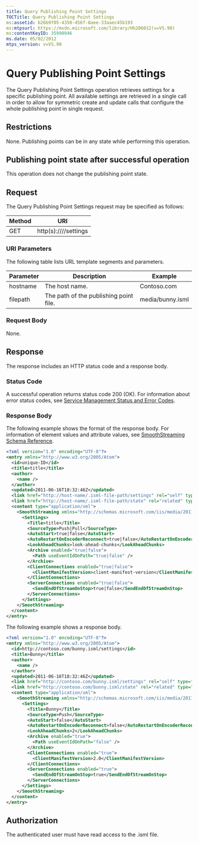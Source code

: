 ```yaml
---
title: Query Publishing Point Settings
TOCTitle: Query Publishing Point Settings
ms:assetid: b26b9f05-4350-456f-8aee-33aaec45b193
ms:mtpsurl: https://msdn.microsoft.com/library/Hh206012(v=VS.90)
ms:contentKeyID: 35990946
ms.date: 05/02/2012
mtps_version: v=VS.90
---
```


# Query Publishing Point Settings

The Query Publishing Point Settings operation retrieves settings for a specific publishing point. All available settings are retrieved in a single call in order to allow for symmetric create and update calls that configure the whole publishing point in single request.

## Restrictions

None. Publishing points can be in any state while performing this operation.

## Publishing point state after successful operation

This operation does not change the publishing point state.

## Request

The Query Publishing Point Settings request may be specified as follows:

|Method|URI|
|--- |--- |
|GET|http(s)://<hostname>/<filepath>/settings|

### URI Parameters

The following table lists URL template segments and parameters.

|Parameter|Description|Example|
|--- |--- |--- |
|hostname|The host name.|Contoso.com|
|filepath|The path of the publishing point file.|media/bunny.isml|

### Request Body

None.

## Response

The response includes an HTTP status code and a response body.

### Status Code

A successful operation returns status code 200 (OK). For information about error status codes, see [Service Management Status and Error Codes](service-management-status-and-error-codes.md).

### Response Body

The following example shows the format of the response body. For information of element values and attribute values, see [SmoothStreaming Schema Reference](smoothstreaming-schema-reference.md).

```xml
<?xml version="1.0" encoding="UTF-8"?>
<entry xmlns="http://www.w3.org/2005/Atom">
  <id>unique-ID</id>
  <title>title</title>
  <author>
    <name />
  </author>
  <updated>2011-06-16T18:32:46Z</updated>
  <link href="http://host-name/.isml-file-path/settings" rel="self" type="application/atom+xml" title="Settings" />
  <link href="http://host-name/.isml-file-path/state" rel="related" type="application/atom+xml" title="State" />
  <content type="application/xml">
    <SmoothStreaming xmlns="http://schemas.microsoft.com/iis/media/2011/03/streaming/management">
      <Settings>
        <Title>title</Title>
        <SourceType>Push|Pull</SourceType>
        <AutoStart>true|false</AutoStart>
        <AutoRestartOnEncoderReconnect>true|false</AutoRestartOnEncoderReconnect>
        <LookAheadChunks>look-ahead-chunks</LookAheadChunks>
        <Archive enabled="true|false">
          <Path useEventIdOnPath="true|false" />
        </Archive>
        <ClientConnections enabled="true|false">
          <ClientManifestVersion>client-manifest-version</ClientManifestVersion>
        </ClientConnections>
        <ServerConnections enabled="true|false">
          <SendEndOfStreamOnStop>true|false</SendEndOfStreamOnStop>
        </ServerConnections>
      </Settings>
    </SmoothStreaming>
  </content>
</entry>
```

The following example shows a response body.

```xml
<?xml version="1.0" encoding="UTF-8"?>
<entry xmlns="http://www.w3.org/2005/Atom">
  <id>http://contoso.com/bunny.isml/settings</id>
  <title>Bunny</title>
  <author>
    <name />
  </author>
  <updated>2011-06-16T18:32:46Z</updated>
  <link href="http://contoso.com/bunny.isml/settings" rel="self" type="application/atom+xml" title="Settings" />
  <link href="http://contoso.com/bunny.isml/state" rel="related" type="application/atom+xml" title="State" />
  <content type="application/xml">
    <SmoothStreaming xmlns="http://schemas.microsoft.com/iis/media/2011/03/streaming/management">
      <Settings>
        <Title>Bunny</Title>
        <SourceType>Push</SourceType>
        <AutoStart>false</AutoStart>
        <AutoRestartOnEncoderReconnect>false</AutoRestartOnEncoderReconnect>
        <LookAheadChunks>2</LookAheadChunks>
        <Archive enabled="true">
          <Path useEventIdOnPath="false" />
        </Archive>
        <ClientConnections enabled="true">
          <ClientManifestVersion>2.0</ClientManifestVersion>
        </ClientConnections>
        <ServerConnections enabled="true">
          <SendEndOfStreamOnStop>true</SendEndOfStreamOnStop>
        </ServerConnections>
      </Settings>
    </SmoothStreaming>
  </content>
</entry>
```

## Authorization

The authenticated user must have read access to the .isml file.
